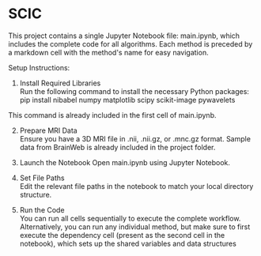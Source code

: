 # SCIC
This project contains a single Jupyter Notebook file: main.ipynb, which includes 
the complete code for all algorithms. Each method is preceded by a markdown cell 
with the method's name for easy navigation.

 Setup Instructions:  
 1. Install Required Libraries   
 Run the following command to install the necessary Python packages:  
 pip install nibabel numpy matplotlib scipy scikit-image pywavelets

 This command is already included in the first cell of main.ipynb.

 2. Prepare MRI Data  
 Ensure you have a 3D MRI file in .nii, .nii.gz, or .mnc.gz format.
 Sample data from BrainWeb is already included in the project folder.

 3. Launch the Notebook 
 Open main.ipynb using Jupyter Notebook.

 4. Set File Paths  
 Edit the relevant file paths in the notebook to match your local directory 
structure.

 5. Run the Code  
 You can run all cells sequentially to execute the complete workflow.  
 Alternatively, you can run any individual method, but make sure to first execute 
the dependency cell (present as the second cell in the notebook), which sets up 
the shared variables and data structures
